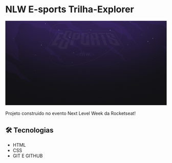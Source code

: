 # NLW E-sports Trilha-Explorer

![preview](./img/bg.jpg)

Projeto construido no evento Next Level Week da Rocketseat!

## 🛠 Tecnologias

-  HTML
-  CSS
-  GIT E GITHUB
